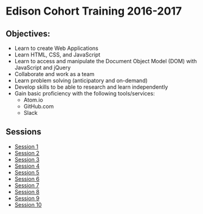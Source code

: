 # Edison Cohort Training 2016-2017

## Objectives:

- Learn to create Web Applications
- Learn HTML, CSS, and JavaScript
- Learn to access and manipulate the Document Object Model (DOM) with JavaScript and jQuery
- Collaborate and work as a team
- Learn problem solving (anticipatory and on-demand)
- Develop skills to be able to research and learn independently
- Gain basic proficiency with the following tools/services:
  - Atom.io
  - GitHub.com
  - Slack

## Sessions

- [Session 1](./session1.md)
- [Session 2](./session2.md)
- [Session 3](./session3.md)
- [Session 4](./session4.md)
- [Session 5](./session5.md)
- [Session 6](./session6.md)
- [Session 7](./session7.md)
- [Session 8](./session8.md)
- [Session 9](./session9.md)
- [Session 10](./session10.md)

